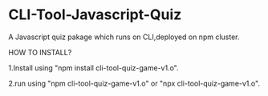 # CLI-Tool-Javascript-Quiz
A Javascript quiz pakage which runs on CLI,deployed on npm cluster.

HOW TO INSTALL?

1.Install using "npm install cli-tool-quiz-game-v1.o".

2.run using "npm cli-tool-quiz-game-v1.o" or "npx cli-tool-quiz-game-v1.o".
